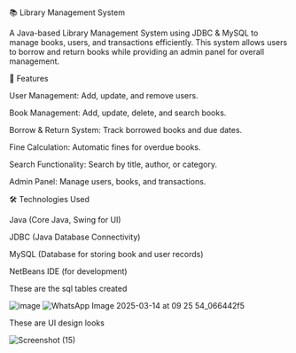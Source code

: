 📚 Library Management System

A Java-based Library Management System using JDBC & MySQL to manage books, users, and transactions efficiently. This system allows users to borrow and return books while providing an admin panel for overall management.

🚀 Features

User Management: Add, update, and remove users.

Book Management: Add, update, delete, and search books.

Borrow & Return System: Track borrowed books and due dates.

Fine Calculation: Automatic fines for overdue books.

Search Functionality: Search by title, author, or category.

Admin Panel: Manage users, books, and transactions.

🛠️ Technologies Used

Java (Core Java, Swing for UI)

JDBC (Java Database Connectivity)

MySQL (Database for storing book and user records)

NetBeans IDE (for development)

These are the sql tables created


![image](https://github.com/user-attachments/assets/b3e97ecb-5986-48cc-99e9-45788185eb65)
![WhatsApp Image 2025-03-14 at 09 25 54_066442f5](https://github.com/user-attachments/assets/5b649e48-e5f9-4152-91ba-9562ab7f35b8)


These are UI design looks

![Screenshot (15)](https://github.com/user-attachments/assets/4e1f9fa2-94d8-4e9b-bed8-7bd248095574)




